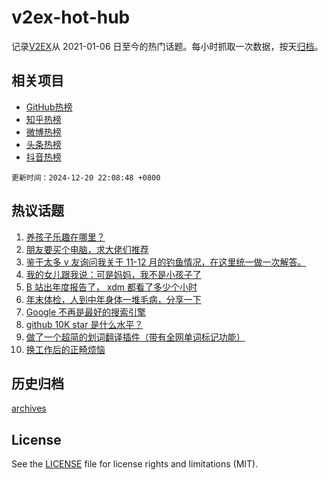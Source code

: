 # v2ex-hot-hub

 记录[V2EX](https://www.v2ex.com/)从 2021-01-06 日至今的热门话题。每小时抓取一次数据，按天[归档](archives)。
 
 ## 相关项目

- [GitHub热榜](https://github.com/lonnyzhang423/github-hot-hub)
- [知乎热榜](https://github.com/lonnyzhang423/zhihu-hot-hub)
- [微博热榜](https://github.com/lonnyzhang423/weibo-hot-hub)
- [头条热榜](https://github.com/lonnyzhang423/toutiao-hot-hub)
- [抖音热榜](https://github.com/lonnyzhang423/douyin-hot-hub)


 `更新时间：2024-12-20 22:08:48 +0800`

## 热议话题

1. [养孩子乐趣在哪里？](https://www.v2ex.com/t/1099022)
1. [朋友要买个电脑，求大佬们推荐](https://www.v2ex.com/t/1098934)
1. [鉴于太多 v 友询问我关于 11-12 月的钓鱼情况，在这里统一做一次解答。](https://www.v2ex.com/t/1098950)
1. [我的女儿跟我说：可是妈妈，我不是小孩子了](https://www.v2ex.com/t/1098954)
1. [B 站出年度报告了， xdm 都看了多少个小时](https://www.v2ex.com/t/1099050)
1. [年末体检，人到中年身体一堆毛病，分享一下](https://www.v2ex.com/t/1098962)
1. [Google 不再是最好的搜索引擎](https://www.v2ex.com/t/1098937)
1. [github 10K star 是什么水平？](https://www.v2ex.com/t/1098975)
1. [做了一个超简的划词翻译插件（带有全网单词标记功能）](https://www.v2ex.com/t/1099037)
1. [换工作后的正畸烦恼](https://www.v2ex.com/t/1098940)

## 历史归档

[archives](archives)

## License

See the [LICENSE](LICENSE) file for license rights and limitations (MIT).

